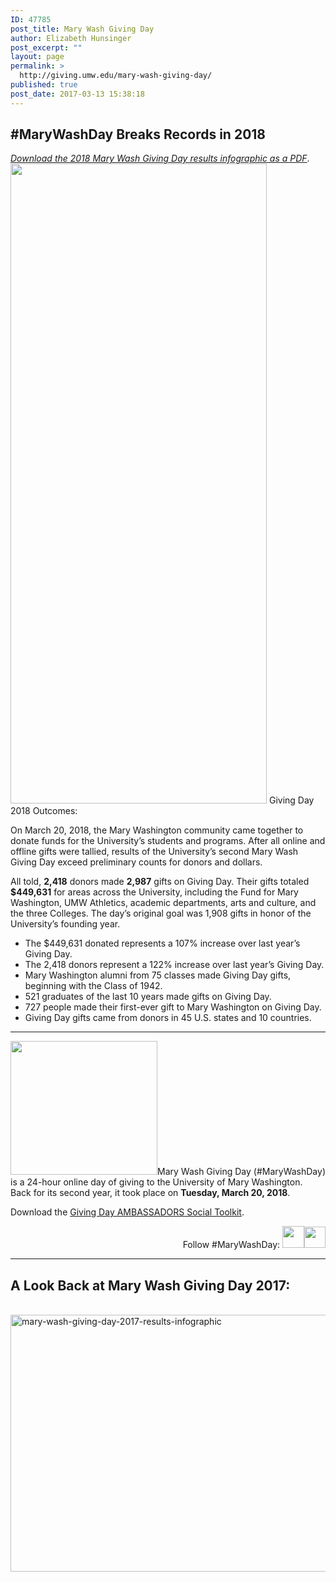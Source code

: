 ```yaml
---
ID: 47785
post_title: Mary Wash Giving Day
author: Elizabeth Hunsinger
post_excerpt: ""
layout: page
permalink: >
  http://giving.umw.edu/mary-wash-giving-day/
published: true
post_date: 2017-03-13 15:38:18
---
```

<h2>#MaryWashDay Breaks Records in 2018</h2>
<a href="http://giving.umw.edu/wp-content/uploads/2018/04/Giving-Day-2018-infographic-PDF-print.pdf"><em>Download the 2018 Mary Wash Giving Day results infographic as a PDF</em></a>.

<a href="http://giving.umw.edu/wp-content/uploads/2018/04/Giving-Day-infographic-2018-jpeg-version.jpg">
<img class="size-large wp-image-48163 alignnone" src="http://giving.umw.edu/wp-content/uploads/2018/04/Giving-Day-infographic-2018-jpeg-version-410x1024.jpg" alt="" width="410" height="1024" /></a>
Giving Day 2018 Outcomes:

On March 20, 2018, the Mary Washington community came together to donate funds for the University’s students and programs. After all online and offline gifts were tallied, results of the University’s second Mary Wash Giving Day exceed preliminary counts for donors and dollars.

All told, <strong>2,418</strong> donors made <strong>2,987</strong> gifts on Giving Day. Their gifts totaled <strong>$449,631</strong> for areas across the University, including the Fund for Mary Washington, UMW Athletics, academic departments, arts and culture, and the three Colleges. The day’s original goal was 1,908 gifts in honor of the University’s founding year.
<ul>
 	<li>The $449,631 donated represents a 107% increase over last year’s Giving Day.</li>
 	<li>The 2,418 donors represent a 122% increase over last year’s Giving Day.</li>
 	<li>Mary Washington alumni from 75 classes made Giving Day gifts, beginning with the Class of 1942.</li>
 	<li>521 graduates of the last 10 years made gifts on Giving Day.</li>
 	<li>727 people made their first-ever gift to Mary Washington on Giving Day.</li>
 	<li>Giving Day gifts came from donors in 45 U.S. states and 10 countries.</li>
</ul>

<hr />

<a href="https://givingday.umw.edu/giving-day/4999"><img class="alignleft wp-image-48097" src="http://giving.umw.edu/wp-content/uploads/2018/02/MaryWashDay_vert_rgb_hires-300x273.jpg" alt="" width="235" height="214" /></a>Mary Wash Giving Day (#MaryWashDay) is a 24-hour online day of giving to the University of Mary Washington. Back for its second year, it took place on <strong>Tuesday, March 20, 2018</strong>.

Download the <a href="http://giving.umw.edu/wp-content/uploads/2018/02/Giving-Day-AMBASSADORS-Social-Toolkit.pdf">Giving Day AMBASSADORS Social Toolkit</a>.
<p style="text-align: right">Follow #MaryWashDay: <a href="https://www.facebook.com/mwgivingday"><img class="wp-image-48098 alignright" src="http://giving.umw.edu/wp-content/uploads/2018/02/facebook-f-no-bg-crop-150x150.jpg" alt="" width="35" height="35" /></a><a href="https://twitter.com/mwgivingday"><img class="alignright wp-image-48099" src="http://giving.umw.edu/wp-content/uploads/2018/02/twitter-150x150.jpg" alt="" width="34" height="34" /></a></p>


<hr />

<h2><strong>A Look Back at Mary Wash Giving Day 2017: </strong></h2>
&nbsp;

<img class="aligncenter wp-image-47802" src="https://giving.umw.edu/wp-content/uploads/2017/03/Mary-Wash-Giving-Day-2017-results-infographic.jpg" alt="mary-wash-giving-day-2017-results-infographic" width="532" height="411" />